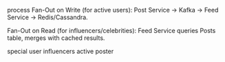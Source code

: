 process
Fan-Out on Write (for active users):
Post Service → Kafka → Feed Service → Redis/Cassandra.

Fan-Out on Read (for influencers/celebrities):
Feed Service queries Posts table, merges with cached results.

special user
influencers
active poster